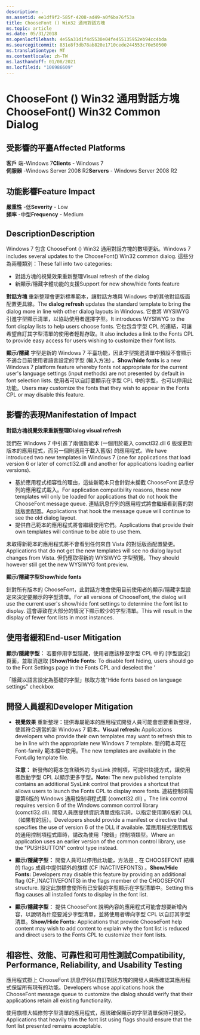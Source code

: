 ```yaml
---
description: .
ms.assetid: ee1df9f2-585f-4208-ad49-a0f6ba76f53a
title: ChooseFont () Win32 通用對話方塊
ms.topic: article
ms.date: 05/31/2018
ms.openlocfilehash: 4e55a31d1f4d5530e04fe455135952eb94cc4bda
ms.sourcegitcommit: 831e8f3db78ab820e1710cede244553c70e50500
ms.translationtype: MT
ms.contentlocale: zh-TW
ms.lasthandoff: 01/08/2021
ms.locfileid: "106986609"
---
```

# <a name="choosefont-win32-common-dialog"></a><span data-ttu-id="e0531-103">ChooseFont () Win32 通用對話方塊</span><span class="sxs-lookup"><span data-stu-id="e0531-103">ChooseFont() Win32 Common Dialog</span></span>

## <a name="affected-platforms"></a><span data-ttu-id="e0531-104">受影響的平臺</span><span class="sxs-lookup"><span data-stu-id="e0531-104">Affected Platforms</span></span>

<span data-ttu-id="e0531-105">**客戶** 端-Windows 7</span><span class="sxs-lookup"><span data-stu-id="e0531-105">**Clients** - Windows 7</span></span>  
<span data-ttu-id="e0531-106">**伺服器** -Windows Server 2008 R2</span><span class="sxs-lookup"><span data-stu-id="e0531-106">**Servers** - Windows Server 2008 R2</span></span>  









## <a name="feature-impact"></a><span data-ttu-id="e0531-107">功能影響</span><span class="sxs-lookup"><span data-stu-id="e0531-107">Feature Impact</span></span>

<span data-ttu-id="e0531-108">**嚴重性** -低</span><span class="sxs-lookup"><span data-stu-id="e0531-108">**Severity** - Low</span></span>  
<span data-ttu-id="e0531-109">**頻率** -中型</span><span class="sxs-lookup"><span data-stu-id="e0531-109">**Frequency** - Medium</span></span>  




## <a name="description"></a><span data-ttu-id="e0531-110">Description</span><span class="sxs-lookup"><span data-stu-id="e0531-110">Description</span></span>

<span data-ttu-id="e0531-111">Windows 7 包含 ChooseFont () Win32 通用對話方塊的數項更新。</span><span class="sxs-lookup"><span data-stu-id="e0531-111">Windows 7 includes several updates to the ChooseFont() Win32 common dialog.</span></span> <span data-ttu-id="e0531-112">這些分為兩種類別：</span><span class="sxs-lookup"><span data-stu-id="e0531-112">These fall into two categories:</span></span>

-   <span data-ttu-id="e0531-113">對話方塊的視覺效果重新整理</span><span class="sxs-lookup"><span data-stu-id="e0531-113">Visual refresh of the dialog</span></span>
-   <span data-ttu-id="e0531-114">新顯示/隱藏字體功能的支援</span><span class="sxs-lookup"><span data-stu-id="e0531-114">Support for new show/hide fonts feature</span></span>

<span data-ttu-id="e0531-115">**對話方塊** 重新整理會更新標準範本，讓對話方塊與 Windows 中的其他對話版面配置更具線。</span><span class="sxs-lookup"><span data-stu-id="e0531-115">The **dialog refresh** updates the standard template to bring the dialog more in line with other dialog layouts in Windows.</span></span> <span data-ttu-id="e0531-116">它會將 WYSIWYG 引進字型顯示清單，以協助使用者選擇字型。</span><span class="sxs-lookup"><span data-stu-id="e0531-116">It introduces WYSIWYG to the font display lists to help users choose fonts.</span></span> <span data-ttu-id="e0531-117">它也包含字型 CPL 的連結，可讓希望自訂其字型清單的使用者輕鬆存取。</span><span class="sxs-lookup"><span data-stu-id="e0531-117">It also includes a link to the Fonts CPL to provide easy access for users wishing to customize their font lists.</span></span>

<span data-ttu-id="e0531-118">**顯示/隱藏** 字型是新的 Windows 7 平臺功能，因此字型挑選清單中預設不會顯示不適合目前使用者語言設定的字型 (輸入方法) 。</span><span class="sxs-lookup"><span data-stu-id="e0531-118">**Show/hide fonts** is a new Windows 7 platform feature whereby fonts not appropriate for the current user's language settings (input methods) are not presented by default in font selection lists.</span></span> <span data-ttu-id="e0531-119">使用者可以自訂要顯示在字型 CPL 中的字型，也可以停用此功能。</span><span class="sxs-lookup"><span data-stu-id="e0531-119">Users may customize the fonts that they wish to appear in the Fonts CPL or may disable this feature.</span></span>

## <a name="manifestation-of-impact"></a><span data-ttu-id="e0531-120">影響的表現</span><span class="sxs-lookup"><span data-stu-id="e0531-120">Manifestation of Impact</span></span>

<span data-ttu-id="e0531-121">**對話方塊視覺效果重新整理**</span><span class="sxs-lookup"><span data-stu-id="e0531-121">**Dialog visual refresh**</span></span>

<span data-ttu-id="e0531-122">我們在 Windows 7 中引進了兩個新範本 (一個用於載入 comctl32.dll 6 版或更新版本的應用程式，而另一個則適用于載入舊版) 的應用程式。</span><span class="sxs-lookup"><span data-stu-id="e0531-122">We have introduced two new templates in Windows 7 (one for applications that load version 6 or later of comctl32.dll and another for applications loading earlier versions).</span></span>

-   <span data-ttu-id="e0531-123">基於應用程式相容性的理由，這些新範本只會針對未攔截 ChooseFont 訊息佇列的應用程式載入。</span><span class="sxs-lookup"><span data-stu-id="e0531-123">For application compatibility reasons, these new templates will only be loaded for applications that do not hook the ChooseFont message queue.</span></span> <span data-ttu-id="e0531-124">連結訊息佇列的應用程式將會繼續看到舊的對話版面配置。</span><span class="sxs-lookup"><span data-stu-id="e0531-124">Applications that hook the message queue will continue to see the old dialog layout.</span></span>
-   <span data-ttu-id="e0531-125">提供自己範本的應用程式將會繼續使用它們。</span><span class="sxs-lookup"><span data-stu-id="e0531-125">Applications that provide their own templates will continue to be able to use them.</span></span>

<span data-ttu-id="e0531-126">未取得新範本的應用程式將不會看到任何來自 Vista 的對話版面配置變更。</span><span class="sxs-lookup"><span data-stu-id="e0531-126">Applications that do not get the new templates will see no dialog layout changes from Vista.</span></span> <span data-ttu-id="e0531-127">但仍應取得新的 WYSIWYG 字型預覽。</span><span class="sxs-lookup"><span data-stu-id="e0531-127">They should however still get the new WYSIWYG font preview.</span></span>

<span data-ttu-id="e0531-128">**顯示/隱藏字型**</span><span class="sxs-lookup"><span data-stu-id="e0531-128">**Show/hide fonts**</span></span>

<span data-ttu-id="e0531-129">針對所有版本的 ChooseFont，此對話方塊會使用目前使用者的顯示/隱藏字型設定來決定要顯示的字型清單。</span><span class="sxs-lookup"><span data-stu-id="e0531-129">For all versions of ChooseFont, the dialog will use the current user's show/hide font settings to determine the font list to display.</span></span> <span data-ttu-id="e0531-130">這會導致在大部分的情況下顯示較少的字型清單。</span><span class="sxs-lookup"><span data-stu-id="e0531-130">This will result in the display of fewer font lists in most instances.</span></span>

## <a name="end-user-mitigation"></a><span data-ttu-id="e0531-131">使用者緩和</span><span class="sxs-lookup"><span data-stu-id="e0531-131">End-user Mitigation</span></span>

<span data-ttu-id="e0531-132">**顯示/隱藏字型：** 若要停用字型隱藏，使用者應該移至字型 CPL 中的 [字型設定] 頁面，並取消選取 [</span><span class="sxs-lookup"><span data-stu-id="e0531-132">**Show/Hide Fonts:** To disable font hiding, users should go to the Font Settings page in the Fonts CPL and deselect the '</span></span>

<span data-ttu-id="e0531-133">「隱藏以語言設定為基礎的字型」核取方塊</span><span class="sxs-lookup"><span data-stu-id="e0531-133">"Hide fonts based on language settings" checkbox</span></span>

## <a name="developer-mitigation"></a><span data-ttu-id="e0531-134">開發人員緩和</span><span class="sxs-lookup"><span data-stu-id="e0531-134">Developer Mitigation</span></span>

-   <span data-ttu-id="e0531-135">**視覺效果** 重新整理：提供專屬範本的應用程式開發人員可能會想要重新整理，使其符合適當的新 Windows 7 範本。</span><span class="sxs-lookup"><span data-stu-id="e0531-135">**Visual refresh:** Applications developers who provide their own templates may want to refresh this to be in line with the appropriate new Windows 7 template.</span></span> <span data-ttu-id="e0531-136">新的範本可在 Font-family 範本檔中使用。</span><span class="sxs-lookup"><span data-stu-id="e0531-136">The new templates are available in the Font.dlg template file.</span></span>

    <span data-ttu-id="e0531-137">**注意：** 新發佈的範本包含額外的 SysLink 控制項，可提供快捷方式，讓使用者啟動字型 CPL 以顯示更多字型。</span><span class="sxs-lookup"><span data-stu-id="e0531-137">**Note:** The new published template contains an additional SysLink control that provides a shortcut that allows users to launch the Fonts CPL to display more fonts.</span></span> <span data-ttu-id="e0531-138">連結控制項需要第6版的 Windows 通用控制項程式庫 (comctl32.dll) 。</span><span class="sxs-lookup"><span data-stu-id="e0531-138">The link control requires version 6 of the Windows common control library (comctl32.dll).</span></span> <span data-ttu-id="e0531-139">開發人員應提供資訊清單或指示詞，以指定使用第6版的 DLL （如果有的話）。</span><span class="sxs-lookup"><span data-stu-id="e0531-139">Developers should provide a manifest or directive that specifies the use of version 6 of the DLL if available.</span></span> <span data-ttu-id="e0531-140">當應用程式使用舊版的通用控制項程式庫時，請改為使用「按鈕」控制項類型。</span><span class="sxs-lookup"><span data-stu-id="e0531-140">Where an application uses an earlier version of the common control library, use the "PUSHBUTTON" control type instead.</span></span>

-   <span data-ttu-id="e0531-141">**顯示/隱藏字型：** 開發人員可以停用此功能，方法是 \_ 在 CHOOSEFONT 結構的 flags 成員中提供額外的旗標 (CF INACTIVEFONTS) 。</span><span class="sxs-lookup"><span data-stu-id="e0531-141">**Show/Hide Fonts:** Developers may disable this feature by providing an additional flag (CF\_INACTIVEFONTS) in the flags member of the CHOOSEFONT structure.</span></span> <span data-ttu-id="e0531-142">設定此旗標會使所有已安裝的字型顯示在字型清單中。</span><span class="sxs-lookup"><span data-stu-id="e0531-142">Setting this flag causes all installed fonts to display in the font list.</span></span>
-   <span data-ttu-id="e0531-143">**顯示/隱藏字型：** 提供 ChooseFont 說明內容的應用程式可能會想要新增內容，以說明為什麼要減少字型清單，並將使用者導向字型 CPL 以自訂其字型清單。</span><span class="sxs-lookup"><span data-stu-id="e0531-143">**Show/Hide Fonts:** Applications that provide ChooseFont help content may wish to add content to explain why the font list is reduced and direct users to the Fonts CPL to customize their font lists.</span></span>

## <a name="compatibility-performance-reliability-and-usability-testing"></a><span data-ttu-id="e0531-144">相容性、效能、可靠性和可用性測試</span><span class="sxs-lookup"><span data-stu-id="e0531-144">Compatibility, Performance, Reliability, and Usability Testing</span></span>

<span data-ttu-id="e0531-145">應用程式掛上 ChooseFont 訊息佇列以自訂對話方塊的開發人員應確認其應用程式保留所有現有的功能。</span><span class="sxs-lookup"><span data-stu-id="e0531-145">Developers whose applications hook the ChooseFont message queue to customize the dialog should verify that their applications retain all existing functionality.</span></span>

<span data-ttu-id="e0531-146">使用旗標大幅修剪字型清單的應用程式，應該確保顯示的字型清單保持可接受。</span><span class="sxs-lookup"><span data-stu-id="e0531-146">Applications that heavily trim the font list using flags should ensure that the font list presented remains acceptable.</span></span>

 

 



